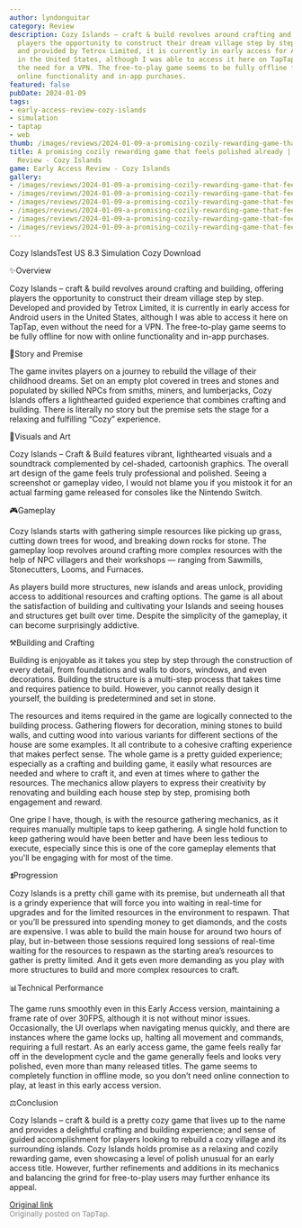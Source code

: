 ```yaml
---
author: lyndonguitar
category: Review
description: Cozy Islands – craft & build revolves around crafting and building, offering
  players the opportunity to construct their dream village step by step. Developed
  and provided by Tetrox Limited, it is currently in early access for Android users
  in the United States, although I was able to access it here on TapTap, even without
  the need for a VPN. The free-to-play game seems to be fully offline for now with
  online functionality and in-app purchases.
featured: false
pubDate: 2024-01-09
tags:
- early-access-review-cozy-islands
- simulation
- taptap
- web
thumb: /images/reviews/2024-01-09-a-promising-cozily-rewarding-game-that-feels-polished-already--early-access-review---cozy-0.avif
title: A promising cozily rewarding game that feels polished already | Early Access
  Review - Cozy Islands
game: Early Access Review - Cozy Islands
gallery:
- /images/reviews/2024-01-09-a-promising-cozily-rewarding-game-that-feels-polished-already--early-access-review---cozy-0.avif
- /images/reviews/2024-01-09-a-promising-cozily-rewarding-game-that-feels-polished-already--early-access-review---cozy-1.avif
- /images/reviews/2024-01-09-a-promising-cozily-rewarding-game-that-feels-polished-already--early-access-review---cozy-2.avif
- /images/reviews/2024-01-09-a-promising-cozily-rewarding-game-that-feels-polished-already--early-access-review---cozy-3.avif
- /images/reviews/2024-01-09-a-promising-cozily-rewarding-game-that-feels-polished-already--early-access-review---cozy-4.avif
- /images/reviews/2024-01-09-a-promising-cozily-rewarding-game-that-feels-polished-already--early-access-review---cozy-5.avif
---
```

Cozy IslandsTest US
8.3
Simulation
Cozy
Download

✨Overview

Cozy Islands – craft & build revolves around crafting and building, offering players the opportunity to construct their dream village step by step. Developed and provided by Tetrox Limited, it is currently in early access for Android users in the United States, although I was able to access it here on TapTap, even without the need for a VPN. The free-to-play game seems to be fully offline for now with online functionality and in-app purchases.

📖Story and Premise

The game invites players on a journey to rebuild the village of their childhood dreams. Set on an empty plot covered in trees and stones and populated by skilled NPCs from smiths, miners, and lumberjacks, Cozy Islands offers a lighthearted guided experience that combines crafting and building.   There is literally no story but the premise sets the stage for a relaxing and fulfilling “Cozy” experience.

🎨Visuals and Art

Cozy Islands – Craft & Build features vibrant, lighthearted visuals and a soundtrack complemented by cel-shaded, cartoonish graphics. The overall art design of the game feels truly professional and polished. Seeing a screenshot or gameplay video, I would not blame you if you mistook it for an actual farming game released for consoles like the Nintendo Switch.

🎮Gameplay

Cozy Islands starts with gathering simple resources like picking up grass, cutting down trees for wood, and breaking down rocks for stone. The gameplay loop revolves around crafting more complex resources with the help of NPC villagers and their workshops —  ranging from Sawmills, Stonecutters, Looms, and Furnaces.

As players build more structures, new islands and areas unlock, providing access to additional resources and crafting options. The game is all about the satisfaction of building and cultivating your Islands and seeing houses and structures get built over time. Despite the simplicity of the gameplay, it can become surprisingly addictive.

⚒️Building and Crafting

Building is enjoyable as it takes you step by step through the construction of every detail, from foundations and walls to doors, windows, and even decorations. Building the structure is a multi-step process that takes time and requires patience to build. However, you cannot really design it yourself, the building is predetermined and set in stone.

The resources and items required in the game are logically connected to the building process. Gathering flowers for decoration, mining stones to build walls, and cutting wood into various variants for different sections of the house are some examples. It all contribute to a cohesive crafting experience that makes perfect sense. The whole game is a pretty guided experience; especially as a crafting and building game, it easily what resources are needed and where to craft it, and even at times where to gather the resources. The mechanics allow players to express their creativity by renovating and building each house step by step, promising both engagement and reward.

One gripe I have, though, is with the resource gathering mechanics, as it requires manually multiple taps to keep gathering. A single hold function to keep gathering would have been better and have been less tedious to execute, especially since this is one of the core gameplay elements that you'll be engaging with for most of the time.

⏫Progression

Cozy Islands is a pretty chill game with its premise, but underneath all that is a grindy experience that will force you into waiting in real-time for upgrades and for the limited resources in the environment to respawn. That or you’ll be pressured into spending money to get diamonds, and the costs are expensive. I was able to build the main house for around two hours of play, but in-between those sessions required long sessions of real-time waiting for the resources to respawn as the starting area’s resources to gather is pretty limited. And it gets even more demanding as you play with more structures to build and more complex resources to craft.

📊Technical Performance

The game runs smoothly even in this Early Access version, maintaining a frame rate of over 30FPS, although it is not without minor issues. Occasionally, the UI overlaps when navigating menus quickly, and there are instances where the game locks up, halting all movement and commands, requiring a full restart.  As an early access game, the game feels really far off in the development cycle and the game generally feels and looks very polished, even more than many released titles. The game seems to completely function in offline mode, so you don’t need online connection to play, at least in this early access version.

⚖️Conclusion

Cozy Islands – craft & build is a pretty cozy game that lives up to the name and provides a delightful crafting and building experience; and sense of guided accomplishment for players looking to rebuild a cozy village and its surrounding islands. Cozy Islands holds promise as a relaxing and cozily rewarding game, even showcasing a level of polish unusual for an early access title. However, further refinements and additions in its mechanics and balancing the grind for free-to-play users may further enhance its appeal.

[Original link](https://www.taptap.io/post/6800349)<br><span style="font-size: 0.95em; color: #888;">Originally posted on TapTap.</span>